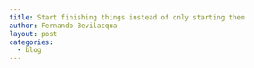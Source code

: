 ```yaml
---
title: Start finishing things instead of only starting them
author: Fernando Bevilacqua
layout: post
categories:
  - blog
---
```

